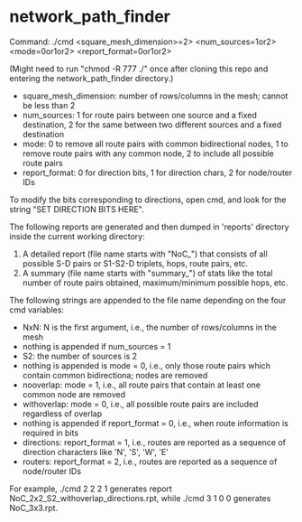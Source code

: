 # network_path_finder

Command: ./cmd <square_mesh_dimension>=2> <num_sources=1or2> <mode=0or1or2> <report_format=0or1or2> 

(Might need to run "chmod -R 777 ./" once after cloning this repo and entering the network_path_finder directory.)

- square_mesh_dimension: number of rows/columns in the mesh; cannot be less than 2
- num_sources: 1 for route pairs between one source and a fixed destination, 2 for the same between two different sources and a fixed destination
- mode: 0 to remove all route pairs with common bidirectional nodes, 1 to remove route pairs with any common node, 2 to include all possible route pairs
- report_format: 0 for direction bits, 1 for direction chars, 2 for node/router IDs

To modify the bits corresponding to directions, open cmd, and look for the string "SET DIRECTION BITS HERE".

The following reports are generated and then dumped in 'reports' directory inside the current working directory:
1. A detailed report (file name starts with "NoC_") that consists of all possible S-D pairs or S1-S2-D triplets, hops, route pairs, etc.
2. A summary (file name starts with "summary_") of stats like the total number of route pairs obtained, maximum/minimum possible hops, etc.


The following strings are appended to the file name depending on the four cmd variables:
- NxN: N is the first argument, i.e., the number of rows/columns in the mesh
- nothing is appended if num_sources = 1
- S2: the number of sources is 2
- nothing is appended is mode = 0, i.e., only those route pairs which contain common bidirectiona; nodes are removed
- nooverlap: mode = 1, i.e., all route pairs that contain at least one common node are removed
- withoverlap: mode = 0, i.e., all possible route pairs are included regardless of overlap
- nothing is appended if report_format = 0, i.e., when route information is required in bits
- directions: report_format = 1, i.e., routes are reported as a sequence of direction characters like 'N', 'S', 'W', 'E'
- routers: report_format = 2, i.e., routes are reported as a sequence of node/router IDs

For example, ./cmd 2 2 2 1 generates report NoC_2x2_S2_withoverlap_directions.rpt, while ./cmd 3 1 0 0 generates NoC_3x3.rpt.
